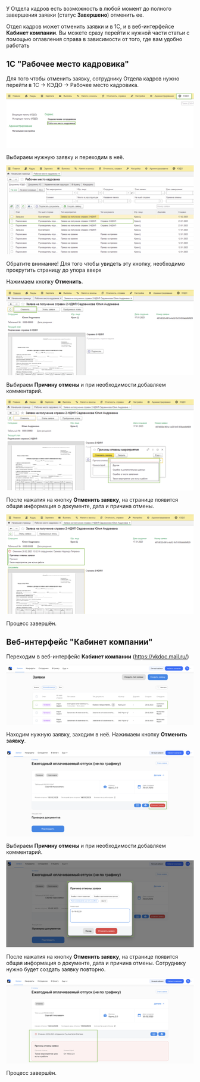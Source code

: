 У Отдела кадров есть возможность в любой момент до полного завершения заявки (статус **Завершено**) отменить ее.

<info>

Отдел кадров может отменить заявки и в 1С, и в веб-интерфейсе **Кабинет компании**. Вы можете сразу перейти к нужной части статьи с помощью оглавления справа в зависимости от того, где вам удобно работать

</info>


## 1С "Рабочее место кадровика"

Для того чтобы отменить заявку, сотруднику Отдела кадров нужно перейти в 1С → КЭДО → Рабочее место кадровика. 

![Скрин](./assets/cancel1.png)

Выбираем нужную заявку и переходим в неё.

![Скрин](./assets/cancel2.png)


<warn>

Обратите внимание! Для того чтобы увидеть эту кнопку, необходимо прокрутить страницу до упора вверх

</warn>



Нажимаем кнопку **Отменить**.


![Скрин](./assets/cancel3.png)

Выбираем **Причину отмены** и при необходимости добавляем комментарий.

![Скрин](./assets/cancel4.png)

После нажатия на кнопку **Отменить заявку**, на странице появится общая информация о документе, дата и причина отмены.


![Скрин](./assets/cancel5.png)


Процесс завершён.


## Веб-интерфейс "Кабинет компании"

Переходим в веб-интерфейс **Кабинет компании** (https://vkdoc.mail.ru/)

![Скрин](./assets/cancel6.png)

Находим нужную заявку, заходим в неё. Нажимаем кнопку **Отменить заявку**.

![Скрин](./assets/cancel7.png)

Выбираем **Причину отмены** и при необходимости добавляем комментарий.


![Скрин](./assets/cancel8.png)

После нажатия на кнопку **Отменить заявку**, на странице появится общая информация о документе, дата и причина отмены. Сотруднику нужно будет создать заявку повторно.

![Скрин](./assets/cancel9.png)

Процесс завершён.